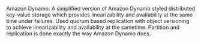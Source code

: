 Amazon Dynamo: A simplified version of Amazon Dynamo styled distributed key-value storage which provides linearizability and availability at the same time under failures.
Used quorum based replication with object versioning to achieve linearizability and availability at the sametime. Partition and replication is done exactly the way Amazon Dynamo does.
